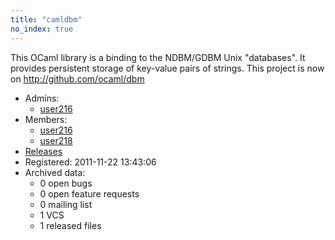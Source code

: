 ```yaml
---
title: "camldbm"
no_index: true
---
```


This OCaml library is a binding to the NDBM/GDBM Unix "databases".  It provides persistent storage of key-value pairs of strings.  This project is now on http://github.com/ocaml/dbm


* Admins:
  * [user216](/users/user216)
* Members:
  * [user216](/users/user216)
  * [user218](/users/user218)
* [Releases](https://download.ocamlcore.org/camldbm)
* Registered: 2011-11-22 13:43:06
* Archived data:
  * 0 open bugs
  * 0 open feature requests
  * 0 mailing list
  * 1 VCS
  * 1 released files
